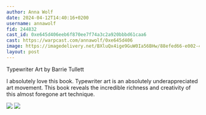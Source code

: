 ```yaml
---
author: Anna Wolf
date: 2024-04-12T14:40:16+0200
username: annawolf
fid: 244832
cast_id: 0xe645d406eeb6f870ee7f74a3c2a920bbbd61caa6
cast: https://warpcast.com/annawolf/0xe645d406
image: https://imagedelivery.net/BXluQx4ige9GuW0Ia56BHw/88efed66-e002-4b78-ef15-1a108f154200/original
layout: post
---
```

Typewriter Art by Barrie Tullett  
  
I absolutely love this book. Typewriter art is an absolutely underappreciated art movement. This book reveals the incredible richness and creativity of this almost foregone art technique.  

![](https://imagedelivery.net/BXluQx4ige9GuW0Ia56BHw/88efed66-e002-4b78-ef15-1a108f154200/original)
![](https://imagedelivery.net/BXluQx4ige9GuW0Ia56BHw/90bb5a70-3550-4003-141c-eb7299781a00/original)